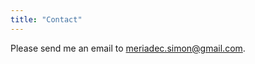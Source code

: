 ```yaml
---
title: "Contact"
---
```


Please send me an email to [meriadec.simon@gmail.com](mailto:meriadec.simon@gmail.com).
